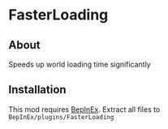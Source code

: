 # FasterLoading

## About
Speeds up world loading time significantly

## Installation
This mod requires [BepInEx](https://valheim.thunderstore.io/package/denikson/BepInExPack_Valheim/).
Extract all files to `BepInEx/plugins/FasterLoading`

